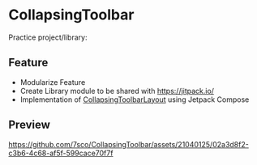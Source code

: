 # CollapsingToolbar

Practice project/library:

## Feature
- Modularize Feature
- Create Library module to be shared with https://jitpack.io/
- Implementation of <a href="https://developer.android.com/reference/com/google/android/material/appbar/CollapsingToolbarLayout">
CollapsingToolbarLayout</a> using Jetpack Compose

## Preview




https://github.com/7sco/CollapsingToolbar/assets/21040125/02a3d8f2-c3b6-4c68-af5f-599cace70f7f
